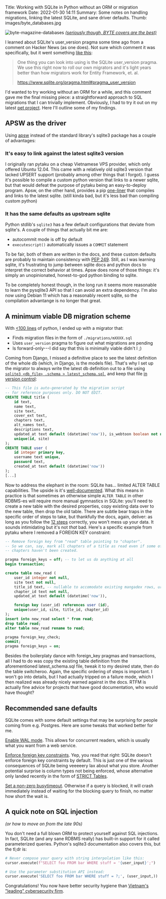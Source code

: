 Title: Working with SQLite in Python without an ORM or migration framework
Date: 2022-01-30 14:11
Summary: Some notes on handling migrations, linking the latest SQLite,
         and sane driver defaults.
Thumb: images/byte_databases.jpg

![byte-magazine-databases](/images/byte_databases.jpg)
_[(seriously though, BYTE covers are the best)][18]_


I learned about SQLite's user_version pragma some time ago from a comment on
Hacker News (as one does). Not sure which comment it was specifically, but it
went something [like this][1]:

> One thing you can look into using is the SQLite user_version pragma.
> We use this right now to roll our own migrators and it's light years
> better than how migrators work for Entity Framework, et. al.
>
> <https://www.sqlite.org/pragma.html#pragma_user_version>

I'd wanted to try working without an ORM for a while, and this comment gave me
the final missing piece: a straightforward approach to SQL migrations that I
can trivially implement. Obviously, I had to try it out on my latest [pet
project][2]. Here I'll outline some of my findings.

## APSW as the driver

Using [apsw][5] instead of the standard library's sqlite3 package has a couple
of advantages:

### It's easy to link against the latest sqlite3 version

I originally ran pytaku on a cheap Vietnamese VPS provider, which only offered
Ubuntu 12.04. This came with a relatively old sqlite3 version that lacked
UPSERT support (probably among other things that I forgot). I guess it's
possible to compile a custom python version that links to a newer sqlite, but
that would defeat the purpose of pytaku being an easy-to-deploy program. Apsw,
on the other hand, provides a pip [one-liner][4] that compiles and links to the
latest sqlite. (still kinda bad, but it's less bad than compiling custom
python)

### It has the same defaults as upstream sqlite

Python stdlib's `sqlite3` has a few default configurations that deviate from
sqlite's. A couple of things that actually bit me are:

- autocommit mode is off by default
- `executescript()` automatically issues a `COMMIT` statement

To be fair, both of them are written in the docs, and these custom defaults are
probably to maintain consistency with [PEP 249][6]. Still, as I was learning
sqlite, it's frustrating to jump between sqlite docs and python docs to
interpret the correct behavior at times. Apsw does none of those things: it's
simply an unopinionated, honest-to-god python binding to sqlite.

To be completely honest though, in the long run it seems more reasonable to
learn the pysqlite3 API so that I can avoid an extra dependency. I'm also now
using Debian 11 which has a reasonably recent sqlite, so the compilation
advantange is no longer that great.

## A minimum viable DB migration scheme

With [<100 lines][7] of python, I ended up with a migrator that:

- Finds migration files in the form of `./migrations/mXXXX.sql`
- Uses `user_version` pragma to figure out what migrations are pending
- Is forward-only---I did say that this is minimally viable didn't I ;)

Coming from Django, I missed a definitive place to see the latest definition of
the whole db (which, in Django, is the models file). That's why I set up the
migrator to always write the latest db definition out to a file using
[`sqlite3 <db_file> .schema > latest_schema.sql`][8], and keep that file [in
version control][9]:

```sql
-- This file is auto-generated by the migration script
-- for reference purposes only. DO NOT EDIT.
CREATE TABLE title (
    id text,
    name text,
    site text,
    cover_ext text,
    chapters text,
    alt_names text,
    descriptions text,
    updated_at text default (datetime('now')), is_webtoon boolean not null default false, descriptions_format text not null default 'text',
    unique(id, site)
);
CREATE TABLE user (
    id integer primary key,
    username text unique,
    password text,
    created_at text default (datetime('now'))
);
[...]
```

Now to address the elephant in the room: SQLite has... limited ALTER TABLE
capabilities. The upside is it's [well-documented][10]. What this means in
practice is that sometimes an otherwise simple `ALTER TABLE` in other RDBMS-es
will require more manual gymnastics in SQLite: you'll need to create a new
table with the desired properties, copy existing data over to the new table,
then drop the old table. There are subtle bear traps in the specific order of
steps to take, but thankfully the docs, again, deliver: as long as you
follow the [12 steps][15] correctly, you won't mess up your data. It sounds
intimidating but it's not _that_ bad. Here's a specific example from pytaku
where I removed a FOREIGN KEY constraint:

```sql
-- Remove foreign key from "read" table pointing to "chapter".
-- So we can, say, mark all chapters of a title as read even if some of those
-- chapters haven't been created.

pragma foreign_keys = off; -- to let us do anything at all
begin transaction;

create table new_read (
    user_id integer not null,
    site text not null,
    title_id text, -- nullable to accomodate existing mangadex rows, urgh.
    chapter_id text not null,
    updated_at text default (datetime('now')),

    foreign key (user_id) references user (id),
    unique(user_id, site, title_id, chapter_id)
);
insert into new_read select * from read;
drop table read;
alter table new_read rename to read;

pragma foreign_key_check;
commit;
pragma foreign_keys = on;
```

Besides the boilerplaty dance with foreign_key pragmas and transactions, all I
had to do was copy the existing table definition from the aforementioned
latest_schema.sql file, tweak it to my desired state, then do the table
switcheroo. Again, the specific ordering of steps is important. I won't go into
details, but I had actually tripped on a failure mode, which I then realized
was already nicely warned against in the docs. RTFM is actually fine advice for
projects that have good documentation, who would have thought?

## Recommended sane defaults

SQLite comes with some default settings that may be surprising for people
coming from e.g. Postgres. Here are some tweaks that worked better for me.

[Enable WAL mode][11]. This allows for concurrent readers, which is usually
what you want from a web service.

[Enforce foreign key constraints][12]. Yep, you read that right: SQLite
doesn't enforce foreign key constraints by default. This is just one of the
various consequences of SQLite being veeeeery lax about what you store. Another
potential surprise is column types not being enforced, whose alternative only
landed recently in the form of [STRICT Tables][13].

[Set a non-zero busytimeout][14]. Otherwise if a query is blocked, it will
crash immediately instead of waiting for the blocking query to finish, no
matter how short the wait is.

## A quick note on SQL injection

_(or how to move on from the late 90s)_

You don't need a full blown ORM to protect yourself against SQL injections. In
fact, SQLite (and any sane RDBMS really) has built-in support for it called
parameterized queries. Python's sqlite3 documentation also covers this, but the
tl;dr is:

```python
# Never compose your query with string interpolation like this:
cursor.execute(f"SELECT foo FROM bar WHERE stuff = '{user_input}';")

# Use the parameter substitution API instead:
cursor.execute('SELECT foo FROM bar WHERE stuff = ?;', (user_input,))
```

Congratulations! You now have better security hygiene than [Vietnam's "leading"
cybersecurity firm][16].

[1]: https://news.ycombinator.com/item?id=23510382
[2]: https://sr.ht/~nhanb/pytaku/
[4]: https://rogerbinns.github.io/apsw/download.html#i-really-want-to-use-pip
[5]: https://rogerbinns.github.io/apsw/
[6]: https://www.python.org/dev/peps/pep-0249/
[7]: https://github.com/nhanb/pytaku/blob/65a6c08128ebbc2b7d33a6b043798c69ac7dfebe/src/pytaku/database/migrator.py
[8]: https://github.com/nhanb/pytaku/blob/65a6c08128ebbc2b7d33a6b043798c69ac7dfebe/src/pytaku/database/migrator.py#L44-L51
[9]: https://github.com/nhanb/pytaku/blob/65a6c08128ebbc2b7d33a6b043798c69ac7dfebe/src/pytaku/database/migrations/latest_schema.sql
[10]: https://www.sqlite.org/lang_altertable.html
[11]: https://sqlite.org/wal.html
[12]: https://www.sqlite.org/pragma.html#pragma_foreign_keys
[13]: https://www.sqlite.org/stricttables.html
[14]: https://www.sqlite.org/c3ref/busy_timeout.html
[15]: https://www.sqlite.org/lang_altertable.html#otheralter
[16]: https://vnhacker.blogspot.com/2021/08/bkav-bi-hack-nhu-nao.html
[18]: https://archive.org/details/byte-magazine
